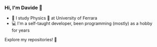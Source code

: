### Hi, I'm Davide :wave:

+ :green_book: I study Physics :mag_right: at University of Ferrara
+ :computer: I'm a self-taught developer, been programming (mostly) as a hobby for years
  
Explore my repositories! :stars: 
